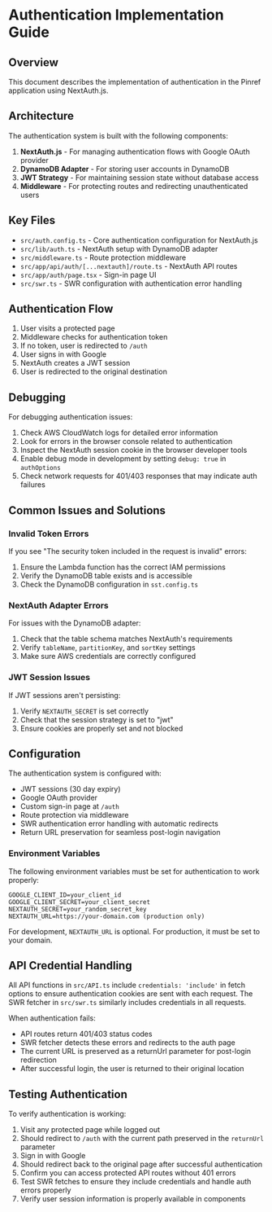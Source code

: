 # Authentication Implementation Guide

## Overview

This document describes the implementation of authentication in the Pinref application using NextAuth.js.

## Architecture

The authentication system is built with the following components:

1. **NextAuth.js** - For managing authentication flows with Google OAuth provider
2. **DynamoDB Adapter** - For storing user accounts in DynamoDB
3. **JWT Strategy** - For maintaining session state without database access
4. **Middleware** - For protecting routes and redirecting unauthenticated users

## Key Files

- `src/auth.config.ts` - Core authentication configuration for NextAuth.js
- `src/lib/auth.ts` - NextAuth setup with DynamoDB adapter
- `src/middleware.ts` - Route protection middleware
- `src/app/api/auth/[...nextauth]/route.ts` - NextAuth API routes
- `src/app/auth/page.tsx` - Sign-in page UI
- `src/swr.ts` - SWR configuration with authentication error handling

## Authentication Flow

1. User visits a protected page
2. Middleware checks for authentication token
3. If no token, user is redirected to `/auth`
4. User signs in with Google
5. NextAuth creates a JWT session
6. User is redirected to the original destination

## Debugging

For debugging authentication issues:

1. Check AWS CloudWatch logs for detailed error information
2. Look for errors in the browser console related to authentication
3. Inspect the NextAuth session cookie in the browser developer tools
4. Enable debug mode in development by setting `debug: true` in `authOptions`
5. Check network requests for 401/403 responses that may indicate auth failures

## Common Issues and Solutions

### Invalid Token Errors

If you see "The security token included in the request is invalid" errors:

1. Ensure the Lambda function has the correct IAM permissions
2. Verify the DynamoDB table exists and is accessible
3. Check the DynamoDB configuration in `sst.config.ts`

### NextAuth Adapter Errors

For issues with the DynamoDB adapter:

1. Check that the table schema matches NextAuth's requirements
2. Verify `tableName`, `partitionKey`, and `sortKey` settings
3. Make sure AWS credentials are correctly configured

### JWT Session Issues

If JWT sessions aren't persisting:

1. Verify `NEXTAUTH_SECRET` is set correctly
2. Check that the session strategy is set to "jwt"
3. Ensure cookies are properly set and not blocked

## Configuration

The authentication system is configured with:

- JWT sessions (30 day expiry)
- Google OAuth provider
- Custom sign-in page at `/auth` 
- Route protection via middleware
- SWR authentication error handling with automatic redirects
- Return URL preservation for seamless post-login navigation

### Environment Variables

The following environment variables must be set for authentication to work properly:

```
GOOGLE_CLIENT_ID=your_client_id
GOOGLE_CLIENT_SECRET=your_client_secret
NEXTAUTH_SECRET=your_random_secret_key
NEXTAUTH_URL=https://your-domain.com (production only)
```

For development, `NEXTAUTH_URL` is optional. For production, it must be set to your domain.

## API Credential Handling

All API functions in `src/API.ts` include `credentials: 'include'` in fetch options to ensure authentication cookies are sent with each request. The SWR fetcher in `src/swr.ts` similarly includes credentials in all requests.

When authentication fails:
- API routes return 401/403 status codes
- SWR fetcher detects these errors and redirects to the auth page
- The current URL is preserved as a returnUrl parameter for post-login redirection
- After successful login, the user is returned to their original location

## Testing Authentication

To verify authentication is working:

1. Visit any protected page while logged out
2. Should redirect to `/auth` with the current path preserved in the `returnUrl` parameter
3. Sign in with Google
4. Should redirect back to the original page after successful authentication
5. Confirm you can access protected API routes without 401 errors
6. Test SWR fetches to ensure they include credentials and handle auth errors properly
7. Verify user session information is properly available in components
